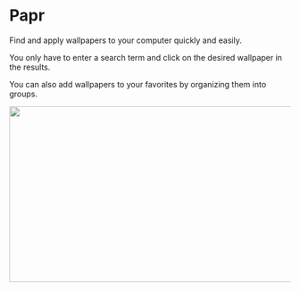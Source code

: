 # Papr

Find and apply wallpapers to your computer quickly and easily.

You only have to enter a search term and click on the desired wallpaper in the results.

You can also add wallpapers to your favorites by organizing them into groups.

<p align="left">
  <img width="600" height="315" src="https://papr.ml/files/fbcard2.jpg">
</p>
